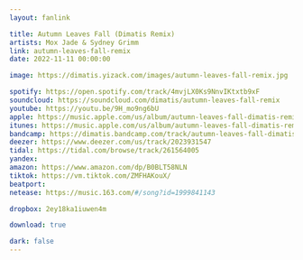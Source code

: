 ```yaml
---
layout: fanlink

title: Autumn Leaves Fall (Dimatis Remix)
artists: Mox Jade & Sydney Grimm
link: autumn-leaves-fall-remix
date: 2022-11-11 00:00:00

image: https://dimatis.yizack.com/images/autumn-leaves-fall-remix.jpg

spotify: https://open.spotify.com/track/4mvjLX0Ks9NnvIKtxtb9xF
soundcloud: https://soundcloud.com/dimatis/autumn-leaves-fall-remix
youtube: https://youtu.be/9H_mo9ng6bU
apple: https://music.apple.com/us/album/autumn-leaves-fall-dimatis-remix/1653644192?i=1653644195&app=music&ls=1
itunes: https://music.apple.com/us/album/autumn-leaves-fall-dimatis-remix/1653644192?i=1653644195&app=itunes&ls=1
bandcamp: https://dimatis.bandcamp.com/track/autumn-leaves-fall-dimatis-remix
deezer: https://www.deezer.com/us/track/2023931547
tidal: https://tidal.com/browse/track/261564005
yandex: 
amazon: https://www.amazon.com/dp/B0BLT58NLN
tiktok: https://vm.tiktok.com/ZMFHAKouX/
beatport: 
netease: https://music.163.com/#/song?id=1999841143

dropbox: 2ey18ka1iuwen4m

download: true

dark: false
---
```

